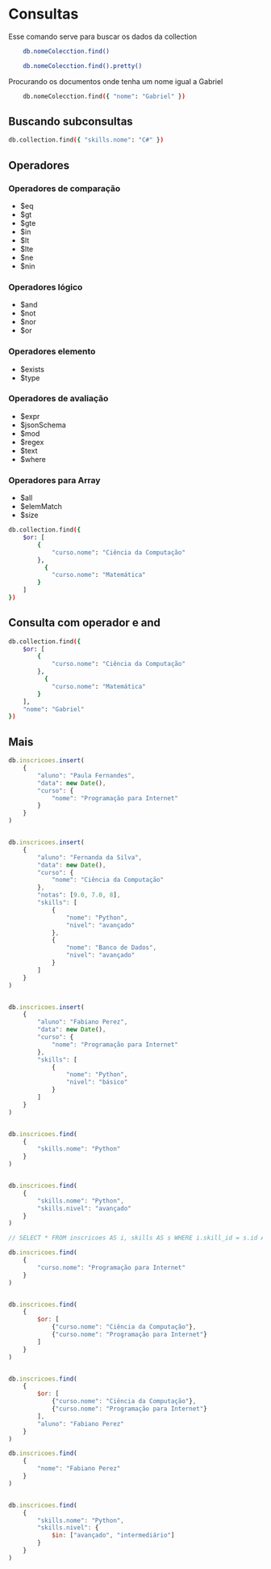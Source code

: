 # Consultas

Esse comando serve para buscar os dados da collection

```bash
    db.nomeColecction.find()
```

```bash
    db.nomeColecction.find().pretty()
```

Procurando os documentos onde tenha um nome igual a Gabriel

```bash
    db.nomeColecction.find({ "nome": "Gabriel" })
```

## Buscando subconsultas

```bash
db.collection.find({ "skills.nome": "C#" })
```

## Operadores

### Operadores de comparação

- $eq
- $gt
- $gte
- $in
- $lt
- $lte
- $ne
- $nin

### Operadores lógico

- $and
- $not
- $nor
- $or

### Operadores elemento


- $exists
- $type

### Operadores de avaliação

- $expr
- $jsonSchema
- $mod
- $regex
- $text
- $where

### Operadores para Array

- $all
- $elemMatch
- $size



```bash
db.collection.find({
    $or: [
        {
            "curso.nome": "Ciência da Computação"
        },
          {
            "curso.nome": "Matemática"
        }
    ]
})
```

## Consulta com operador e and

```bash
db.collection.find({
    $or: [
        {
            "curso.nome": "Ciência da Computação"
        },
          {
            "curso.nome": "Matemática"
        }
    ],
    "nome": "Gabriel"
})
```

## Mais

```js
db.inscricoes.insert(
	{
		"aluno": "Paula Fernandes",
		"data": new Date(),
		"curso": {
			"nome": "Programação para Internet"
		}
	}
)


db.inscricoes.insert(
	{
		"aluno": "Fernanda da Silva",
		"data": new Date(),
		"curso": {
			"nome": "Ciência da Computação"
		},
		"notas": [9.0, 7.0, 8],
		"skills": [
			{
				"nome": "Python",
				"nivel": "avançado"
			},
			{
				"nome": "Banco de Dados",
				"nivel": "avançado"
			}
		]
	}
)


db.inscricoes.insert(
	{
		"aluno": "Fabiano Perez",
		"data": new Date(),
		"curso": {
			"nome": "Programação para Internet"
		},
		"skills": [
			{
				"nome": "Python",
				"nivel": "básico"
			}
		]
	}
)


db.inscricoes.find(
	{
		"skills.nome": "Python"
	}
)


db.inscricoes.find(
	{
		"skills.nome": "Python",
		"skills.nivel": "avançado"
	}
)

// SELECT * FROM inscricoes AS i, skills AS s WHERE i.skill_id = s.id AND s.nome = 'Python' AND s.nivel = 'avançado';

db.inscricoes.find(
	{
		"curso.nome": "Programação para Internet"
	}
)


db.inscricoes.find(
	{
		$or: [
			{"curso.nome": "Ciência da Computação"},
			{"curso.nome": "Programação para Internet"}
		]
	}
)


db.inscricoes.find(
	{
		$or: [
			{"curso.nome": "Ciência da Computação"},
			{"curso.nome": "Programação para Internet"}
		],
		"aluno": "Fabiano Perez"
	}
)

db.inscricoes.find(
	{
		"nome": "Fabiano Perez"
	}
)


db.inscricoes.find(
	{
		"skills.nome": "Python",
		"skills.nivel": {
			$in: ["avançado", "intermediário"]
		}
	}
)

```
